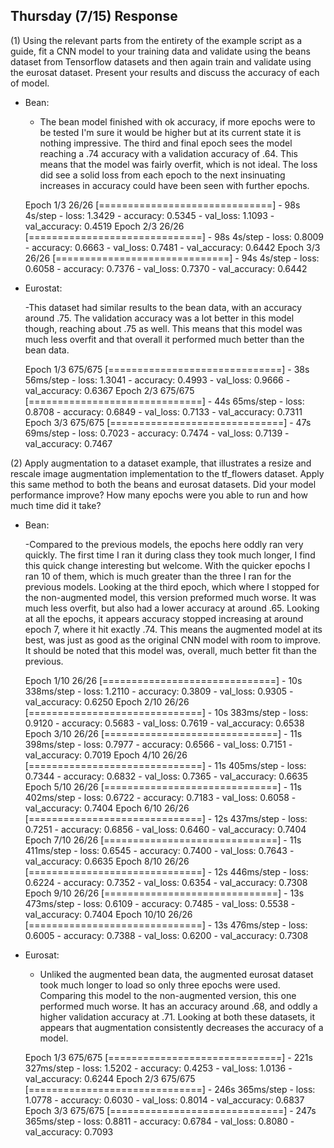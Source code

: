 ## Thursday (7/15) Response 

(1) Using the relevant parts from the entirety of the example script as a guide, fit a CNN model to your training 
data and validate using the beans dataset from Tensorflow datasets and then again train and validate using the 
eurosat dataset. Present your results and discuss the accuracy of each of model.

- Bean:

    - The bean model finished with ok accuracy, if more epochs were to be tested I'm sure it would be higher but at
    its current state it is nothing impressive. The third and final epoch sees the model reaching a .74 accuracy with
      a validation accuracy of .64. This means that the model was fairly overfit, which is not ideal.
      The loss did see a solid loss from each epoch to the next insinuating increases
      in accuracy could have been seen with further epochs.
    

    Epoch 1/3
    26/26 [==============================] - 98s 4s/step - loss: 1.3429 - accuracy: 0.5345 - val_loss: 1.1093 - val_accuracy: 0.4519
    Epoch 2/3
    26/26 [==============================] - 98s 4s/step - loss: 0.8009 - accuracy: 0.6663 - val_loss: 0.7481 - val_accuracy: 0.6442
    Epoch 3/3
    26/26 [==============================] - 94s 4s/step - loss: 0.6058 - accuracy: 0.7376 - val_loss: 0.7370 - val_accuracy: 0.6442
    
- Eurostat:

    -This dataset had similar results to the bean data, with an accuracy around .75. The validation accuracy was a lot
better in this model though, reaching about .75 as well. This means that this model was much less overfit and that
  overall it performed much better than the bean data.
    

    Epoch 1/3
    675/675 [==============================] - 38s 56ms/step - loss: 1.3041 - accuracy: 0.4993 - val_loss: 0.9666 - val_accuracy: 0.6367
    Epoch 2/3
    675/675 [==============================] - 44s 65ms/step - loss: 0.8708 - accuracy: 0.6849 - val_loss: 0.7133 - val_accuracy: 0.7311
    Epoch 3/3
    675/675 [==============================] - 47s 69ms/step - loss: 0.7023 - accuracy: 0.7474 - val_loss: 0.7139 - val_accuracy: 0.7467

(2)  Apply augmentation to a dataset example, that illustrates a resize and rescale image augmentation 
implementation to the tf_flowers dataset. Apply this same method to both the beans and eurosat datasets. 
Did your model performance improve? How many epochs were you able to run and how much time did it take?
    
- Bean:

    -Compared to the previous models, the epochs here oddly ran very quickly. The first time I ran it during class
they took much longer, I find this quick change interesting but welcome. With the quicker epochs I ran 10 of them, 
  which is much greater than the three I ran for the previous models. Looking at the third epoch, which where I 
  stopped for the non-augmented model, this version preformed much worse. It was much less overfit, but also had
  a lower accuracy at around .65. Looking at all the epochs, it appears accuracy stopped increasing at around epoch 7,
  where it hit exactly .74. This means the augmented model at its best, was just as good as the original CNN model 
  with room to improve. It should be noted that this model was, overall, much better fit than the previous.
    

    Epoch 1/10
    26/26 [==============================] - 10s 338ms/step - loss: 1.2110 - accuracy: 0.3809 - val_loss: 0.9305 - val_accuracy: 0.6250
    Epoch 2/10
    26/26 [==============================] - 10s 383ms/step - loss: 0.9120 - accuracy: 0.5683 - val_loss: 0.7619 - val_accuracy: 0.6538
    Epoch 3/10
    26/26 [==============================] - 11s 398ms/step - loss: 0.7977 - accuracy: 0.6566 - val_loss: 0.7151 - val_accuracy: 0.7019
    Epoch 4/10
    26/26 [==============================] - 11s 405ms/step - loss: 0.7344 - accuracy: 0.6832 - val_loss: 0.7365 - val_accuracy: 0.6635
    Epoch 5/10
    26/26 [==============================] - 11s 402ms/step - loss: 0.6722 - accuracy: 0.7183 - val_loss: 0.6058 - val_accuracy: 0.7404
    Epoch 6/10
    26/26 [==============================] - 12s 437ms/step - loss: 0.7251 - accuracy: 0.6856 - val_loss: 0.6460 - val_accuracy: 0.7404
    Epoch 7/10
    26/26 [==============================] - 11s 411ms/step - loss: 0.6545 - accuracy: 0.7400 - val_loss: 0.7643 - val_accuracy: 0.6635
    Epoch 8/10
    26/26 [==============================] - 12s 446ms/step - loss: 0.6224 - accuracy: 0.7352 - val_loss: 0.6354 - val_accuracy: 0.7308
    Epoch 9/10
    26/26 [==============================] - 13s 473ms/step - loss: 0.6109 - accuracy: 0.7485 - val_loss: 0.5538 - val_accuracy: 0.7404
    Epoch 10/10
    26/26 [==============================] - 13s 476ms/step - loss: 0.6005 - accuracy: 0.7388 - val_loss: 0.6200 - val_accuracy: 0.7308

- Eurosat:

    - Unliked the augmented bean data, the augmented eurosat dataset took much longer to load so only three epochs
    were used. Comparing this model to the non-augmented version, this one performed much worse. It has an accuracy
      around .68, and oddly a higher validation accuracy at .71. Looking at both these datasets, it appears that
      augmentation consistently decreases the accuracy of a model.
    

    Epoch 1/3
    675/675 [==============================] - 221s 327ms/step - loss: 1.5202 - accuracy: 0.4253 - val_loss: 1.0136 - val_accuracy: 0.6244
    Epoch 2/3
    675/675 [==============================] - 246s 365ms/step - loss: 1.0778 - accuracy: 0.6030 - val_loss: 0.8014 - val_accuracy: 0.6837
    Epoch 3/3
    675/675 [==============================] - 247s 365ms/step - loss: 0.8811 - accuracy: 0.6784 - val_loss: 0.8080 - val_accuracy: 0.7093